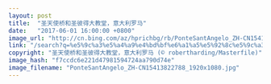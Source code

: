 ```yaml
---
layout: post
title:  "圣天使桥和圣彼得大教堂，意大利罗马"
date:   "2017-06-01 16:00:00 +0800"
image_url: "http://cn.bing.com/az/hprichbg/rb/PonteSantAngelo_ZH-CN15413822788_1920x1080.jpg"
link: "/search?q=%e5%9c%a3%e5%a4%a9%e4%bd%bf%e6%a1%a5%e5%92%8c%e5%9c%a3%e5%bd%bc%e5%be%97%e5%a4%a7%e6%95%99%e5%a0%82&form=hpcapt&mkt=zh-cn"
copyright: "圣天使桥和圣彼得大教堂，意大利罗马 (© robertharding/Masterfile)"
image_hash: "f7ccdc6e221d47981594724aa790d74e"
image_filename: "PonteSantAngelo_ZH-CN15413822788_1920x1080.jpg"
---
```

